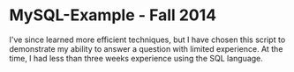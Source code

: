 # MySQL-Example - Fall 2014
I've since learned more efficient techniques, but I have chosen this script to demonstrate my ability to answer a question with limited experience. At the time, I had less than three weeks experience using the SQL language.
